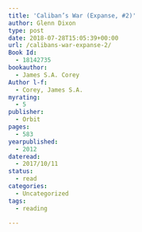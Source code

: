 ```yaml
---
title: 'Caliban’s War (Expanse, #2)'
author: Glenn Dixon
type: post
date: 2018-07-28T15:05:39+00:00
url: /calibans-war-expanse-2/
Book Id:
  - 18142735
bookauthor:
  - James S.A. Corey
Author l-f:
  - Corey, James S.A.
myrating:
  - 5
publisher:
  - Orbit
pages:
  - 583
yearpublished:
  - 2012
dateread:
  - 2017/10/11
status:
  - read
categories:
  - Uncategorized
tags:
  - reading

---
```

